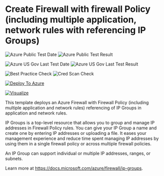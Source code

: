 # Create Firewall with firewall Policy (including multiple application, network rules with referencing IP Groups)

![Azure Public Test Date](https://azurequickstartsservice.blob.core.windows.net/badges/101-azurefirewall-create-with-firewallpolicy-apprule-netrule-ipgroups/PublicLastTestDate.svg)
![Azure Public Test Result](https://azurequickstartsservice.blob.core.windows.net/badges/101-azurefirewall-create-with-firewallpolicy-apprule-netrule-ipgroups/PublicDeployment.svg)

![Azure US Gov Last Test Date](https://azurequickstartsservice.blob.core.windows.net/badges/101-azurefirewall-create-with-firewallpolicy-apprule-netrule-ipgroups/FairfaxLastTestDate.svg)
![Azure US Gov Last Test Result](https://azurequickstartsservice.blob.core.windows.net/badges/101-azurefirewall-create-with-firewallpolicy-apprule-netrule-ipgroups/FairfaxDeployment.svg)

![Best Practice Check](https://azurequickstartsservice.blob.core.windows.net/badges/101-azurefirewall-create-with-firewallpolicy-apprule-netrule-ipgroups/BestPracticeResult.svg)
![Cred Scan Check](https://azurequickstartsservice.blob.core.windows.net/badges/101-azurefirewall-create-with-firewallpolicy-apprule-netrule-ipgroups/CredScanResult.svg)

[![Deploy To Azure](https://raw.githubusercontent.com/fathym-it/azure-quickstart-templates/master/1-CONTRIBUTION-GUIDE/images/deploytoazure.svg?sanitize=true)](https://portal.azure.com/#create/Microsoft.Template/uri/https%3A%2F%2Fraw.githubusercontent.com%2Ffathym-it%2Fazure-quickstart-templates%2Fmaster%2F101-azurefirewall-create-with-firewallpolicy-apprule-netrule-ipgroups%2Fazuredeploy.json)

[![Visualize](https://raw.githubusercontent.com/fathym-it/azure-quickstart-templates/master/1-CONTRIBUTION-GUIDE/images/visualizebutton.svg?sanitize=true)](http://armviz.io/#/?load=https%3A%2F%2Fraw.githubusercontent.com%2Ffathym-it%2Fazure-quickstart-templates%2Fmaster%2F101-azurefirewall-create-with-firewallpolicy-apprule-netrule-ipgroups%2Fazuredeploy.json)


This template deploys an Azure Firewall with Firewall Policy (including multiple application and network rules) referencing of IP Groups in application and network rules.

IP Groups is a top-level resource that allows you to group and manage IP addresses in Firewall Policy rules. You can give your IP Group a name and create one by entering IP addresses or uploading a file. It eases your management experience and reduce time spent managing IP addresses by using them in a single firewall policy or across multiple firewall policies.

An IP Group can support individual or multiple IP addresses, ranges, or subnets.

Learn more at https://docs.microsoft.com/azure/firewall/ip-groups.